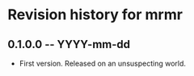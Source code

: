 # Revision history for mrmr

## 0.1.0.0 -- YYYY-mm-dd

* First version. Released on an unsuspecting world.
